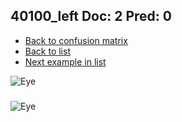 ## 40100_left Doc: 2 Pred: 0
- [Back to confusion matrix](https://github.com/juliandewit/kaggle_retinopathy/blob/master/matrix.md)
- [Back to list](https://github.com/juliandewit/kaggle_retinopathy/blob/master/lists/20/list.md)
- [Next example in list](https://github.com/juliandewit/kaggle_retinopathy/blob/master/lists/20/40/40212_right.md)

![Eye](https://retinopaty.blob.core.windows.net/size1024/40100_left_2.jpeg)

### 

![Eye]()

